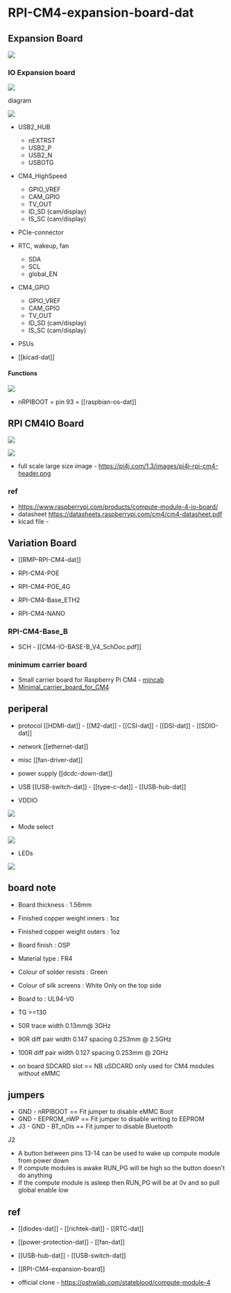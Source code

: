 
# RPI-CM4-expansion-board-dat






## Expansion Board 

![](2023-10-27-16-49-05.png)

### IO Expansion board 

![](2023-10-27-16-53-47.png)

diagram 

![](2025-09-04-21-33-14.png)

- USB2_HUB
  - nEXTRST
  - USB2_P
  - USB2_N
  - USBOTG
- CM4_HighSpeed
  - GPIO_VREF
  - CAM_GPIO
  - TV_OUT
  - ID_SD (cam/display)
  - IS_SC (cam/display)
- PCIe-connector
- RTC, wakeup, fan
    - SDA
    - SCL
    - global_EN
- CM4_GPIO 
  - GPIO_VREF
  - CAM_GPIO
  - TV_OUT
  - ID_SD (cam/display)
  - IS_SC (cam/display)
- PSUs


- [[kicad-dat]]





#### Functions 

![](2024-11-22-19-26-09.png)

- nRPIBOOT = pin 93 = [[raspbian-os-dat]]

## RPI CM4IO Board 

![](2023-11-30-14-27-01.png)

![](2023-11-30-14-27-26.png)

- full scale large size image - https://pi4j.com/1.3/images/pi4j-rpi-cm4-header.png

### ref 


- https://www.raspberrypi.com/products/compute-module-4-io-board/
- datasheet https://datasheets.raspberrypi.com/cm4/cm4-datasheet.pdf
- kicad file - 


## Variation Board 

- [[RMP-RPI-CM4-dat]]


- RPI-CM4-POE
- RPI-CM4-POE_4G

- RPI-CM4-Base_ETH2
- RPI-CM4-NANO

### RPI-CM4-Base_B

- SCH - [[CM4-IO-BASE-B_V4_SchDoc.pdf]]


### minimum carrier board 
- Small carrier board for Raspberry Pi CM4 - [mincab](https://uplab.pro/2021/10/mincab/)
- [Minimal_carrier_board_for_CM4](https://github.com/dronecz/Minimal_carrier_board_for_CM4)


## periperal 

- protocol [[HDMI-dat]] - [[M2-dat]] - [[CSI-dat]] - [[DSI-dat]] - [[SDIO-dat]] 

- network [[ethernet-dat]] 

- misc [[fan-driver-dat]]  

- power supply [[dcdc-down-dat]] 

- USB [[USB-switch-dat]] - [[type-c-dat]] - [[USB-hub-dat]]

- VDDIO 

![](2023-11-30-15-45-20.png)

- Mode select 

![](2023-11-30-15-45-39.png)

- LEDs 

![](2023-11-30-15-55-03.png)


## board note 

- Board thickness  : 1.56mm
- Finished copper weight inners : 1oz
- Finished copper weight outers : 1oz

- Board finish : OSP
- Material type : FR4
- Colour of solder resists : Green
- Colour of silk screens : White Only on the top side
- Board to : UL94-V0
- TG >=130

- 50R trace width 0.13mm@ 3GHz
- 90R diff pair width 0.147 spacing 0.253mm @ 2.5GHz
- 100R diff pair width 0.127 spacing 0.253mm @ 2GHz


- on board SDCARD slot == NB uSDCARD only used for CM4 modules without eMMC



## jumpers 

- GND - nRPIBOOT == Fit jumper to disable eMMC Boot
- GND - EEPROM_nWP == Fit jumper to disable writing to EEPROM
- J3 - GND - BT_nDis == Fit jumper to disable Bluetooth

J2 
- A button between pins 13-14 can be used to wake up compute module from power down
- If compute modules is awake RUN_PG will be high so the button doesn't do anything
- If the compute module is asleep then RUN_PG will be at 0v and so pull global enable low




## ref

- [[diodes-dat]] - [[richtek-dat]] - [[RTC-dat]]

- [[power-protection-dat]] - [[fan-dat]]

- [[USB-hub-dat]] - [[USB-switch-dat]]

- [[RPI-CM4-expansion-board]]

- official clone - https://oshwlab.com/stateblood/compute-module-4